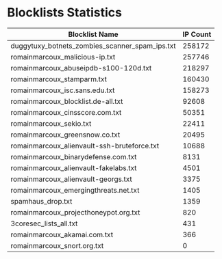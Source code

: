 # Blocklists Statistics
| Blocklist Name | IP Count |
|----|----|
| duggytuxy_botnets_zombies_scanner_spam_ips.txt | 258172 |
| romainmarcoux_malicious-ip.txt | 257746 |
| romainmarcoux_abuseipdb-s100-120d.txt | 218297 |
| romainmarcoux_stamparm.txt | 160430 |
| romainmarcoux_isc.sans.edu.txt | 158273 |
| romainmarcoux_blocklist.de-all.txt | 92608 |
| romainmarcoux_cinsscore.com.txt | 50351 |
| romainmarcoux_sekio.txt | 22411 |
| romainmarcoux_greensnow.co.txt | 20495 |
| romainmarcoux_alienvault-ssh-bruteforce.txt | 10688 |
| romainmarcoux_binarydefense.com.txt | 8131 |
| romainmarcoux_alienvault-fakelabs.txt | 4501 |
| romainmarcoux_alienvault-georgs.txt | 3375 |
| romainmarcoux_emergingthreats.net.txt | 1405 |
| spamhaus_drop.txt | 1359 |
| romainmarcoux_projecthoneypot.org.txt | 820 |
| 3coresec_lists_all.txt | 431 |
| romainmarcoux_akamai.com.txt | 366 |
| romainmarcoux_snort.org.txt | 0 |
